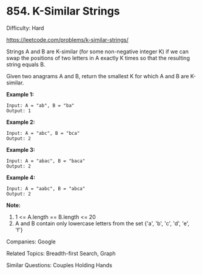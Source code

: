 # 854. K-Similar Strings

Difficulty: Hard

https://leetcode.com/problems/k-similar-strings/

Strings A and B are K-similar (for some non-negative integer K) if we can swap the positions of two letters in A exactly K times so that the resulting string equals B.

Given two anagrams A and B, return the smallest K for which A and B are K-similar.

**Example 1:**
```
Input: A = "ab", B = "ba"
Output: 1
```
**Example 2:**
```
Input: A = "abc", B = "bca"
Output: 2
```
**Example 3:**
```
Input: A = "abac", B = "baca"
Output: 2
```
**Example 4:**
```
Input: A = "aabc", B = "abca"
Output: 2
```
**Note:**

1. 1 <= A.length == B.length <= 20
2. A and B contain only lowercase letters from the set {'a', 'b', 'c', 'd', 'e', 'f'}

Companies: Google

Related Topics: Breadth-first Search, Graph

Similar Questions: Couples Holding Hands
